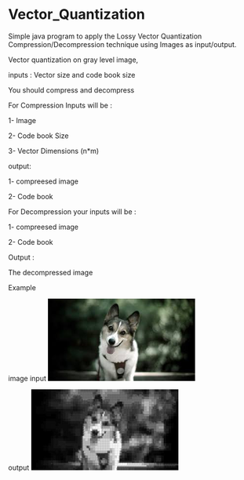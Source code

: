# Vector_Quantization
Simple java program to apply the Lossy Vector Quantization Compression/Decompression technique using Images as input/output.

Vector quantization on gray level image,

inputs : Vector size and code book size

You should compress and decompress



For Compression Inputs will be :

1- Image

2- Code book Size

3- Vector Dimensions (n*m)

output:

1- compreesed image 

2- Code book



For Decompression your inputs will be :

1- compreesed image 

2- Code book

Output :

The decompressed image


Example

image input 
![](images/dog.jpg)


output 
![](images/out.jpg)


